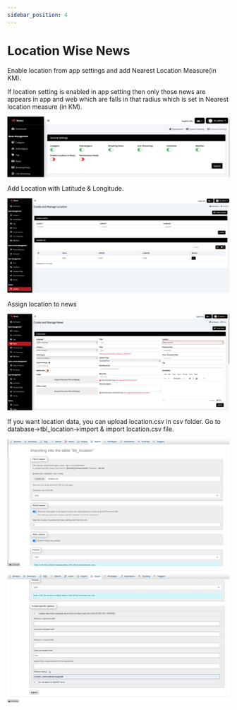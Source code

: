 ```yaml
---
sidebar_position: 4
---
```


# Location Wise News

Enable location from app settings and add Nearest Location Measure(in KM).

If location setting is enabled in app setting then only those news are appears in app and web which are falls in that radius which is set in Nearest location measure (in KM).

[![Location Enable](/images/panel/location_enable.png)](/images/panel/location_enable.png)

Add Location with Latitude & Longitude.

[![Location](/images/panel/location.png)](/images/panel/location.png)

Assign location to news

[![Assign News](/images/panel/assign-news.png)](/images/panel/assign-news.png)

If you want location data, you can upload location.csv in csv folder. Go to database->tbl_location->import & import location.csv file.

[![Location Import 1](/images/panel/location-import1.png)](/images/panel/location-import1.png)

[![Location Import 2](/images/panel/location-import2.png)](/images/panel/location-import2.png)
